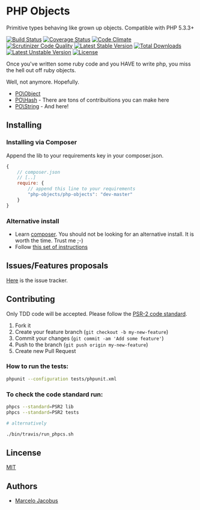 # PHP Objects

Primitive types behaving like grown up objects. Compatible with PHP 5.3.3+

[![Build Status](https://travis-ci.org/mjacobus/php-objects.png?branch=master)](https://travis-ci.org/mjacobus/php-objects)
[![Coverage Status](https://coveralls.io/repos/mjacobus/php-objects/badge.png)](https://coveralls.io/r/mjacobus/php-objects)
[![Code Climate](https://codeclimate.com/github/mjacobus/php-objects.png)](https://codeclimate.com/github/mjacobus/php-objects)
[![Scrutinizer Code Quality](https://scrutinizer-ci.com/g/mjacobus/php-objects/badges/quality-score.png?b=master)](https://scrutinizer-ci.com/g/mjacobus/php-objects/?branch=master)
[![Latest Stable Version](https://poser.pugx.org/php-objects/php-objects/v/stable.svg)](https://packagist.org/packages/php-objects/php-objects)
[![Total Downloads](https://poser.pugx.org/php-objects/php-objects/downloads.svg)](https://packagist.org/packages/php-objects/php-objects)
[![Latest Unstable Version](https://poser.pugx.org/php-objects/php-objects/v/unstable.svg)](https://packagist.org/packages/php-objects/php-objects)
[![License](https://poser.pugx.org/php-objects/php-objects/license.svg)](https://packagist.org/packages/php-objects/php-objects)

Once you've written some ruby code and you HAVE to write php, you miss the
hell out off ruby objects.

Well, not anymore. Hopefully.

- [PO\Object](docs/Object.md)
- [PO\Hash](docs/Hash.md) - There are tons of contribuitions you can make here
- [PO\String](docs/String.md) - And here!

## Installing

### Installing via Composer
Append the lib to your requirements key in your composer.json.

```javascript
{
    // composer.json
    // [..]
    require: {
        // append this line to your requirements
        "php-objects/php-objects": "dev-master"
    }
}
```

### Alternative install
- Learn [composer](https://getcomposer.org). You should not be looking for an alternative install. It is worth the time. Trust me ;-)
- Follow [this set of instructions](#installing-via-composer)

## Issues/Features proposals

[Here](https://github.com/mjacobus/php-objects/issues) is the issue tracker.

## Contributing

Only TDD code will be accepted. Please follow the [PSR-2 code standard](https://github.com/php-fig/fig-standards/blob/master/accepted/PSR-2-coding-style-guide.md).

1. Fork it
2. Create your feature branch (`git checkout -b my-new-feature`)
3. Commit your changes (`git commit -am 'Add some feature'`)
4. Push to the branch (`git push origin my-new-feature`)
5. Create new Pull Request

### How to run the tests:

```bash
phpunit --configuration tests/phpunit.xml
```

### To check the code standard run:

```bash
phpcs --standard=PSR2 lib
phpcs --standard=PSR2 tests

# alternatively

./bin/travis/run_phpcs.sh
```

## Lincense
[MIT](MIT-LICENSE)

## Authors

- [Marcelo Jacobus](https://github.com/mjacobus)
